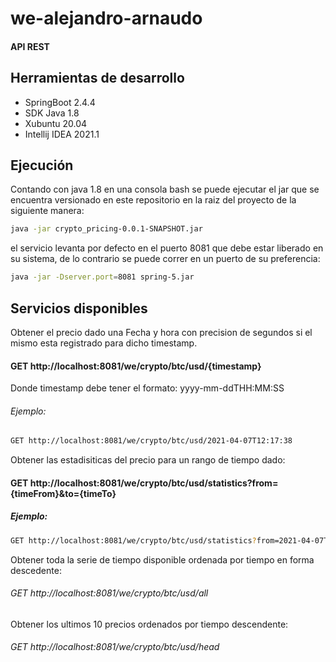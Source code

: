 # we-alejandro-arnaudo

#### API REST

## Herramientas de desarrollo
* SpringBoot 2.4.4
* SDK Java 1.8
* Xubuntu 20.04
* Intellij IDEA 2021.1

## Ejecución
Contando con java 1.8 en una consola bash se puede ejecutar el jar que se encuentra versionado en este repositorio en la raiz del proyecto de la siguiente manera:

```bash 
java -jar crypto_pricing-0.0.1-SNAPSHOT.jar
```
el servicio levanta por defecto en el puerto 8081 que debe estar liberado en su sistema, de lo contrario se puede correr en un puerto de su preferencia:

```bash
java -jar -Dserver.port=8081 spring-5.jar
```

## Servicios disponibles 
Obtener el precio dado una Fecha y hora con precision de segundos si el mismo esta registrado para dicho timestamp.

#### GET http://localhost:8081/we/crypto/btc/usd/{timestamp}

Donde timestamp debe tener el formato: yyyy-mm-ddTHH:MM:SS

###### Ejemplo:
```bash 
GET http://localhost:8081/we/crypto/btc/usd/2021-04-07T12:17:38
```
Obtener las estadisiticas del precio para un rango de tiempo dado: 

#### GET http://localhost:8081/we/crypto/btc/usd/statistics?from={timeFrom}&to={timeTo}

##### Ejemplo:
```bash 
GET http://localhost:8081/we/crypto/btc/usd/statistics?from=2021-04-07T12:25:12&to=2021-04-07T12:26:31
```

Obtener toda la serie de tiempo disponible ordenada por tiempo en forma descedente:
###### GET http://localhost:8081/we/crypto/btc/usd/all

Obtener los ultimos 10 precios ordenados por tiempo descendente:
###### GET http://localhost:8081/we/crypto/btc/usd/head

